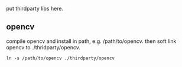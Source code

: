 put thirdparty libs here.

## opencv
compile opencv and install in path, e.g. /path/to/opencv. then soft link opencv to ./thridparty/opencv.
```shell
ln -s /path/to/opencv ./thirdparty/opencv
```

